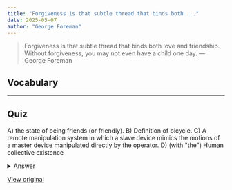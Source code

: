 ```yaml
---
title: "Forgiveness is that subtle thread that binds both ..."
date: 2025-05-07
author: "George Foreman"
---
```


> Forgiveness is that subtle thread that binds both love and friendship. Without forgiveness, you may not even have a child one day.
> — George Foreman

## Vocabulary
****  


## Quiz
A) the state of being friends (or friendly).
B) Definition of bicycle.
C) A remote manipulation system in which a slave device mimics the motions of a master device manipulated directly by the operator.
D) (with "the") Human collective existence

<details>
<summary>Answer</summary>
A) the state of being friends (or friendly).
</details>

[View original](https://t.me/c/2696929880/150)
